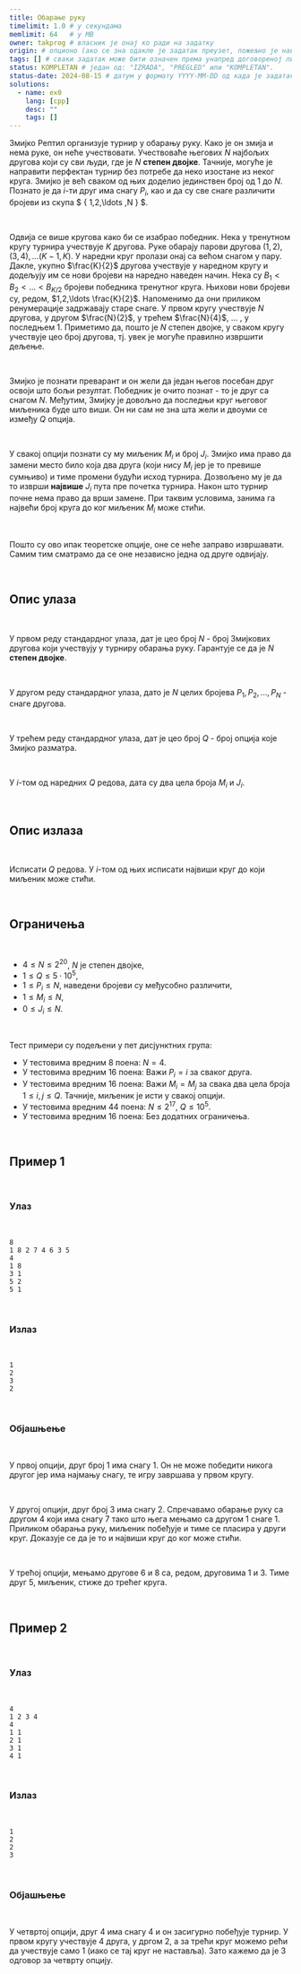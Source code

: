 ```yaml
---
title: Обарање руку
timelimit: 1.0 # у секундама
memlimit: 64   # y MB
owner: takprog # власник је онај ко ради на задатку
origin: # опционо (ако се зна одакле је задатак преузет, пожељно је навести извор)
tags: [] # сваки задатак може бити означен према унапред договореној листи ознака
status: KOMPLETAN # један од: "IZRADA", "PREGLED" или "KOMPLETAN".
status-date: 2024-08-15 # датум у формату YYYY-MM-DD од када је задатак у наведеном статусу
solutions:
  - name: ex0
    lang: [cpp]
    desc: ""
    tags: []
---
```


Змијко Рептил организује турнир у обарању руку. Како је он змија и нема руке, он неће учествовати. Учествоваће његових $N$ најбољих другова који су сви људи, где је $N$ **степен двојке**. Тачније, могуће је направити перфектан турнир без потребе да неко изостане из неког круга. Змијко је већ сваком од њих доделио јединствен број од $1$ до $N$. Познато је да $i$-ти друг има снагу $P_i$, као и да су све снаге различити бројеви из скупа $ \{ 1,2,\ldots ,N \} $.

<br>

Одвија се више кругова како би се изабрао победник. Нека у тренутном кругу турнира учествује $K$ другова. Руке обарају парови другова $(1,2),(3,4),\ldots (K-1,K)$. У наредни круг пролази онај са већом снагом у пару. Дакле, укупно $\frac{K}{2}$ другова учествује у наредном кругу и додељују им се нови бројеви на наредно наведен начин. Нека су $B_1 < B_2 < \ldots < B_{K/2}$ бројеви победника тренутног круга. Њихови нови бројеви су, редом, $1,2,\ldots \frac{K}{2}$. Напоменимо да они приликом ренумерације задржавају старе снаге. У првом кругу учествује $N$ другова, у другом $\frac{N}{2}$, у трећем $\frac{N}{4}$, $\ldots$ , у последњем $1$. Приметимо да, пошто је $N$ степен двојке, у сваком кругу учествује цео број другова, тј. увек је могуће правилно извршити дељење.

<br>

Змијко је познати преварант и он жели да један његов посебан друг освоји што бољи резултат. Победник је очито познат - то је друг са снагом $N$. Међутим, Змијку је довољно да последњи круг његовог миљеника буде што виши. Он ни сам не зна шта жели и двоуми се између $Q$ опција.

<br>

У свакој опцији познати су му миљеник $M_i$ и број $J_i$. Змијко има право да замени место било која два друга (који нису $M_i$ јер је то превише сумњиво) и тиме промени будући исход турнира. Дозвољено му је да то изврши **највише** $J_i$ пута пре почетка турнира. Након што турнир почне нема право да врши замене. При таквим условима, занима га највећи број круга до ког миљеник $M_i$ може стићи.

<br>

Пошто су ово ипак теоретске опције, оне се неће заправо извршавати. Самим тим сматрамо да се оне независно једна од друге одвијају.

<br>

## Опис улаза

<br>

У првом реду стандардног улаза, дат је цео број $N$ - број Змијкових другова који учествују у турниру обарања руку. Гарантује се да је $N$ **степен двојке**.

<br>

У другом реду стандардног улаза, дато је $N$ целих бројева $P_1,P_2,\ldots,P_N$ - снаге другова.

<br>

У трећем реду стандардног улаза, дат је цео број $Q$ - број опција које Змијко разматра.

<br>

У $i$-том од наредних $Q$ редова, дата су два цела броја $M_i$ и $J_i$.

<br>

## Опис излаза

<br>

Исписати $Q$ редова. У $i$-том од њих исписати највиши круг до који миљеник може стићи.

<br>
 
## Ограничења

<br>

- $4 \leq N \leq 2^{20}$, $N$ је степен двојке,
- $1 \leq Q \leq 5\cdot 10^5$,
- $1 \leq P_i \leq N$, наведени бројеви су међусобно различити,
- $1 \leq M_i \leq N$,
- $0 \leq J_i \leq N$.

<br>

Тест примери су подељени у пет дисјунктних група:
- У тестовима вредним 8 поена: $N = 4$.
- У тестовима вредним 16 поена: Важи $P_i = i$ за сваког друга.
- У тестовима вредним 16 поена: Важи $M_i = M_j$ за свака два цела броја $1 \leq i,j \leq Q$. Тачније, миљеник је исти у свакој опцији.
- У тестовима вредним 44 поена: $N \leq 2^{17}$, $Q \leq 10^5$.
- У тестовима вредним 16 поена: Без додатних ограничења.

<br>

## Пример 1

<br>

### Улаз

<br>

```
8
1 8 2 7 4 6 3 5
4
1 8
3 1
5 2
5 1
```

<br>

### Излаз

<br>

```
1
2
3
2
```

<br>

### Објашњење

<br>

У првој опцији, друг број $1$ има снагу $1$. Он не може победити никога другог јер има најмању снагу, те игру завршава у првом кругу.

<br>

У другој опцији, друг број $3$ има снагу $2$. Спречавамо обарање руку са другом $4$ који има снагу $7$ тако што њега мењамо са другом $1$ снаге $1$. Приликом обарања руку, миљеник побеђује и тиме се пласира у други круг. Доказује се да је то и највиши круг до ког може стићи.

<br>

У трећој опцији, мењамо другове $6$ и $8$ са, редом, друговима $1$ и $3$. Тиме друг $5$, миљеник, стиже до трећег круга.

<br>

## Пример 2

<br>

### Улаз

<br>

```
4
1 2 3 4
4
1 1
2 1
3 1
4 1
```

<br>

### Излаз

<br>

```
1
2
2
3
```

<br>

### Објашњење

<br>

У четвртој опцији, друг $4$ има снагу $4$ и он засигурно побеђује турнир. У првом кругу учествује $4$ друга, у дргом $2$, а за трећи круг можемо рећи да учествује само $1$ (иако се тај круг не наставља). Зато кажемо да је $3$ одговор за четврту опцију.

